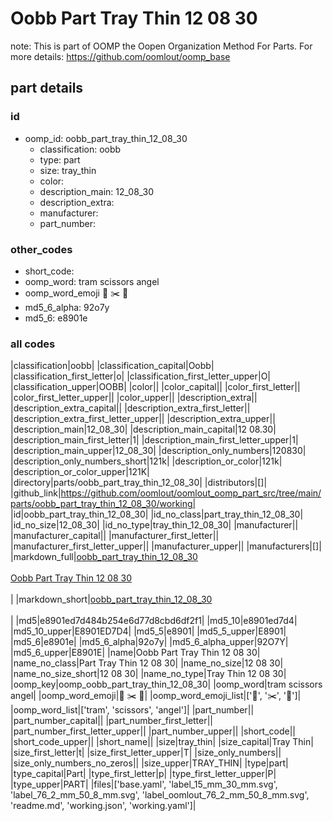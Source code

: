 # Oobb Part Tray Thin 12 08 30  

note: This is part of OOMP the Oopen Organization Method For Parts. For more details: https://github.com/oomlout/oomp_base

##  part details





### id
* oomp_id: oobb_part_tray_thin_12_08_30
  * classification: oobb
  * type: part
  * size: tray_thin
  * color: 
  * description_main: 12_08_30
  * description_extra: 
  * manufacturer: 
  * part_number: 

### other_codes
* short_code: 
* oomp_word: tram scissors angel
* oomp_word_emoji :tram: :scissors: :angel:
* md5_6_alpha: 92o7y
* md5_6: e8901e

### all codes 
|classification|oobb|
|classification_capital|Oobb|
|classification_first_letter|o|
|classification_first_letter_upper|O|
|classification_upper|OOBB|
|color||
|color_capital||
|color_first_letter||
|color_first_letter_upper||
|color_upper||
|description_extra||
|description_extra_capital||
|description_extra_first_letter||
|description_extra_first_letter_upper||
|description_extra_upper||
|description_main|12_08_30|
|description_main_capital|12 08.30|
|description_main_first_letter|1|
|description_main_first_letter_upper|1|
|description_main_upper|12_08_30|
|description_only_numbers|120830|
|description_only_numbers_short|121k|
|description_or_color|121k|
|description_or_color_upper|121K|
|directory|parts/oobb_part_tray_thin_12_08_30|
|distributors|[]|
|github_link|https://github.com/oomlout/oomlout_oomp_part_src/tree/main/parts/oobb_part_tray_thin_12_08_30/working|
|id|oobb_part_tray_thin_12_08_30|
|id_no_class|part_tray_thin_12_08_30|
|id_no_size|12_08_30|
|id_no_type|tray_thin_12_08_30|
|manufacturer||
|manufacturer_capital||
|manufacturer_first_letter||
|manufacturer_first_letter_upper||
|manufacturer_upper||
|manufacturers|[]|
|markdown_full|[oobb_part_tray_thin_12_08_30](https://github.com/oomlout/oomlout_oomp_part_src/tree/main/parts/oobb_part_tray_thin_12_08_30/working)<br>[](https://github.com/oomlout/oomlout_oomp_part_src/tree/main/parts/oobb_part_tray_thin_12_08_30/working)<br>[Oobb Part Tray Thin 12 08 30](https://github.com/oomlout/oomlout_oomp_part_src/tree/main/parts/oobb_part_tray_thin_12_08_30/working)<br><br>|
|markdown_short|[oobb_part_tray_thin_12_08_30](https://github.com/oomlout/oomlout_oomp_part_src/tree/main/parts/oobb_part_tray_thin_12_08_30/working)<br><br>|
|md5|e8901ed7d484b254e6d77d8cbd6df2f1|
|md5_10|e8901ed7d4|
|md5_10_upper|E8901ED7D4|
|md5_5|e8901|
|md5_5_upper|E8901|
|md5_6|e8901e|
|md5_6_alpha|92o7y|
|md5_6_alpha_upper|92O7Y|
|md5_6_upper|E8901E|
|name|Oobb Part Tray Thin 12 08 30|
|name_no_class|Part Tray Thin 12 08 30|
|name_no_size|12 08 30|
|name_no_size_short|12 08 30|
|name_no_type|Tray Thin 12 08 30|
|oomp_key|oomp_oobb_part_tray_thin_12_08_30|
|oomp_word|tram scissors angel|
|oomp_word_emoji|:tram: :scissors: :angel:|
|oomp_word_emoji_list|[':tram:', ':scissors:', ':angel:']|
|oomp_word_list|['tram', 'scissors', 'angel']|
|part_number||
|part_number_capital||
|part_number_first_letter||
|part_number_first_letter_upper||
|part_number_upper||
|short_code||
|short_code_upper||
|short_name||
|size|tray_thin|
|size_capital|Tray Thin|
|size_first_letter|t|
|size_first_letter_upper|T|
|size_only_numbers||
|size_only_numbers_no_zeros||
|size_upper|TRAY_THIN|
|type|part|
|type_capital|Part|
|type_first_letter|p|
|type_first_letter_upper|P|
|type_upper|PART|
|files|['base.yaml', 'label_15_mm_30_mm.svg', 'label_76_2_mm_50_8_mm.svg', 'label_oomlout_76_2_mm_50_8_mm.svg', 'readme.md', 'working.json', 'working.yaml']|
